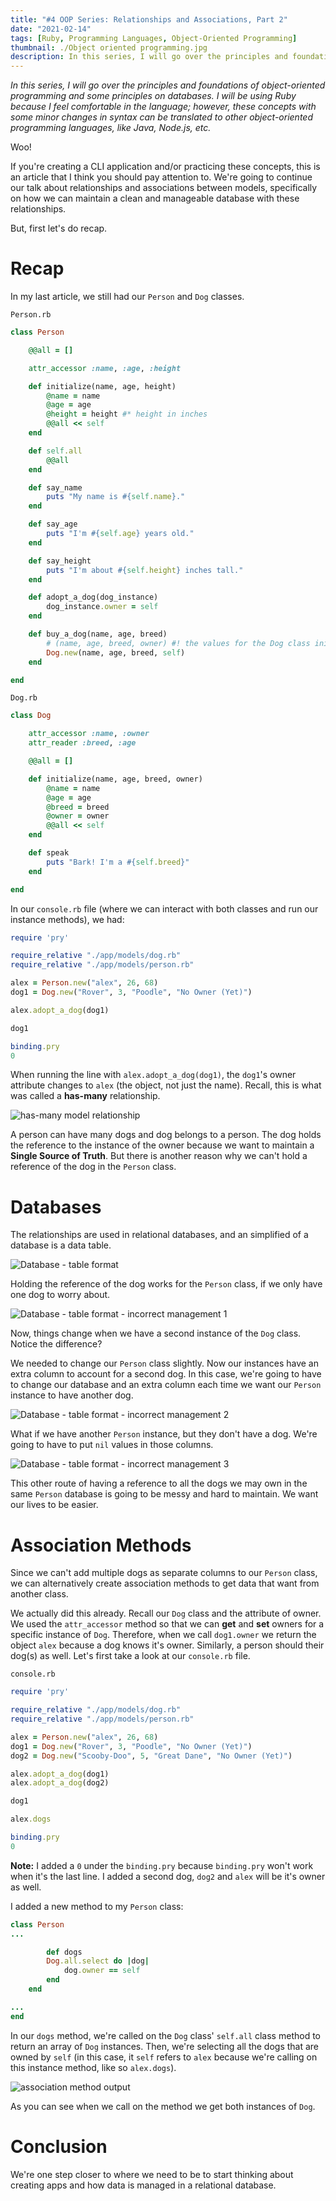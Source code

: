 ```yaml
---
title: "#4 OOP Series: Relationships and Associations, Part 2"
date: "2021-02-14"
tags: [Ruby, Programming Languages, Object-Oriented Programming]
thumbnail: ./Object oriented programming.jpg
description: In this series, I will go over the principles and foundations of object-oriented programming and some principles on databases.
---
```


*In this series, I will go over the principles and foundations of object-oriented programming and some principles on databases. I will be using Ruby because I feel comfortable in the language; however, these concepts with some minor changes in syntax can be translated to other object-oriented programming languages, like Java, Node.js, etc.*

Woo!

If you're creating a CLI application and/or practicing these concepts, this is an article that I think you should pay attention to. We're going to continue our talk about relationships and associations between models, specifically on how we can maintain a clean and manageable database with these relationships.

But, first let's do recap.

# Recap

In my last article, we still had our `Person` and `Dog` classes. 

`Person.rb`

```ruby
class Person

    @@all = []

    attr_accessor :name, :age, :height

    def initialize(name, age, height)
        @name = name
        @age = age
        @height = height #* height in inches
        @@all << self
    end

    def self.all
        @@all
    end

    def say_name
        puts "My name is #{self.name}."
    end

    def say_age
        puts "I'm #{self.age} years old."
    end

    def say_height
        puts "I'm about #{self.height} inches tall."
    end

    def adopt_a_dog(dog_instance)
        dog_instance.owner = self
    end

    def buy_a_dog(name, age, breed)
        # (name, age, breed, owner) #! the values for the Dog class initialize method
        Dog.new(name, age, breed, self)
    end

end
```

`Dog.rb`

```ruby
class Dog

    attr_accessor :name, :owner
    attr_reader :breed, :age

    @@all = []

    def initialize(name, age, breed, owner)
        @name = name
        @age = age
        @breed = breed
        @owner = owner
        @@all << self
    end

    def speak
        puts "Bark! I'm a #{self.breed}"
    end

end
```

In our `console.rb` file (where we can interact with both classes and run our instance methods), we had:

```ruby
require 'pry'

require_relative "./app/models/dog.rb"
require_relative "./app/models/person.rb"

alex = Person.new("alex", 26, 68)
dog1 = Dog.new("Rover", 3, "Poodle", "No Owner (Yet)")

alex.adopt_a_dog(dog1)

dog1

binding.pry
0
```

When running the line with `alex.adopt_a_dog(dog1)`, the `dog1`'s owner attribute changes to `alex` (the object, not just the name). Recall, this is what was called a **has-many** relationship.

<img src="./Screen_Shot_2021-02-07_at_4.26.04_PM.png" alt="has-many model relationship">

A person can have many dogs and dog belongs to a person. The dog holds the reference to the instance of the owner because we want to maintain a **Single Source of Truth**. But there is another reason why we can't hold a reference of the dog in the `Person` class.

# Databases

The relationships are used in relational databases, and an simplified of a database is a data table.

<img src="./Screen_Shot_2021-02-14_at_1.11.59_PM.png" alt="Database - table format">

Holding the reference of the dog works for the `Person` class, if we only have one dog to worry about.

<img src="./Screen_Shot_2021-02-14_at_1.12.52_PM.png" alt="Database - table format - incorrect management 1">

Now, things change when we have a second instance of the `Dog` class. Notice the difference?

We needed to change our `Person` class slightly. Now our instances have an extra column to account for a second dog. In this case, we're going to have to change our database and an extra column each time we want our `Person` instance to have another dog.

<img src="./Screen_Shot_2021-02-14_at_1.14.36_PM.png" alt="Database - table format - incorrect management 2">

What if we have another `Person` instance, but they don't have a dog. We're going to have to put `nil` values in those columns. 

<img src="./Screen_Shot_2021-02-14_at_4.18.07_PM.png" alt="Database - table format - incorrect management 3">

This other route of having a reference to all the dogs we may own in the same `Person` database is going to be messy and hard to maintain. We want our lives to be easier.

# Association Methods

Since we can't add multiple dogs as separate columns to our `Person` class, we can alternatively create association methods to get data that want from another class.

We actually did this already. Recall our `Dog` class and the attribute of owner. We used the `attr_accessor` method so that we can **get** and **set** owners for a specific instance of `Dog`. Therefore, when we call `dog1.owner` we return the object `alex` because a dog knows it's owner. Similarly, a person should their dog(s) as well. Let's first take a look at our `console.rb` file. 

`console.rb`

```ruby
require 'pry'

require_relative "./app/models/dog.rb"
require_relative "./app/models/person.rb"

alex = Person.new("alex", 26, 68)
dog1 = Dog.new("Rover", 3, "Poodle", "No Owner (Yet)")
dog2 = Dog.new("Scooby-Doo", 5, "Great Dane", "No Owner (Yet)")

alex.adopt_a_dog(dog1)
alex.adopt_a_dog(dog2)

dog1

alex.dogs

binding.pry
0
```

**Note:** I added a `0` under the `binding.pry` because `binding.pry` won't work when it's the last line. I added a second dog, `dog2` and `alex` will be it's owner as well.

I added a new method to my `Person` class:

```ruby
class Person
...

		def dogs
        Dog.all.select do |dog|
            dog.owner == self
        end
    end

...
end
```

In our `dogs` method, we're called on the `Dog` class' `self.all` class method to return an array of `Dog` instances. Then, we're selecting all the dogs that are owned by `self` (in this case, it `self` refers to `alex` because we're calling on this instance method, like so `alex.dogs`).

<img src="./Screen_Shot_2021-02-14_at_4.39.51_PM.png" alt="association method output">

As you can see when we call on the method we get both instances of `Dog`.

# Conclusion

We're one step closer to where we need to be to start thinking about creating apps and how data is managed in a relational database.